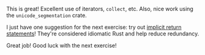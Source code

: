 This is great! Excellent use of iterators, `collect`, etc. Also, nice work using the `unicode_segmentation` crate.

I just have one suggestion for the next exercise: try out [implicit return statements]! They're considered idiomatic Rust and help reduce redundancy.

Great job! Good luck with the next exercise!

[implicit return statements]: https://doc.rust-lang.org/book/ch03-03-how-functions-work.html#functions-with-return-values